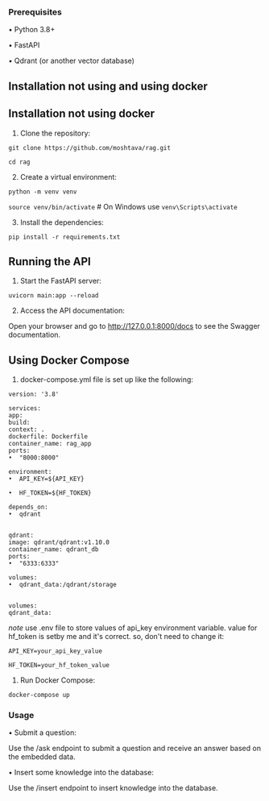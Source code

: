 ### Prerequisites


•  Python 3.8+

•  FastAPI

•  Qdrant (or another vector database)

## Installation not using and using docker


## Installation not using docker
1. Clone the repository:

`git clone https://github.com/moshtava/rag.git`

`cd rag`

2. Create a virtual environment:

`python -m venv venv`

`source venv/bin/activate`  # On Windows use `venv\Scripts\activate`

3. Install the dependencies:

`pip install -r requirements.txt`

## Running the API
1. Start the FastAPI server:

`uvicorn main:app --reload`

2. Access the API documentation:

Open your browser and go to http://127.0.0.1:8000/docs to see the Swagger documentation.

## Using Docker Compose
1. docker-compose.yml file is set up like the following:

```
version: '3.8'

services:
app:
build:
context: .
dockerfile: Dockerfile
container_name: rag_app
ports:
•  "8000:8000"

environment:
•  API_KEY=${API_KEY}

•  HF_TOKEN=${HF_TOKEN}

depends_on:
•  qdrant


qdrant:
image: qdrant/qdrant:v1.10.0
container_name: qdrant_db
ports:
•  "6333:6333"

volumes:
•  qdrant_data:/qdrant/storage


volumes:
qdrant_data:
```

*note* 
use .env file to store values of api_key environment variable. value for hf_token is setby me and it's correct. so, don't need to change it:

`API_KEY=your_api_key_value`

`HF_TOKEN=your_hf_token_value`

1. Run Docker Compose:

`docker-compose up`

### Usage
•  Submit a question:

Use the /ask endpoint to submit a question and receive an answer based on the embedded data.

•  Insert some knowledge into the database:

Use the /insert endpoint to insert knowledge into the database.